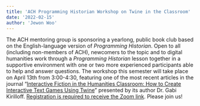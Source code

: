 ```yaml
---
title: 'ACH Programming Historian Workshop on Twine in the Classroom'
date: '2022-02-15'
author: 'Jewon Woo'
---
```

The ACH mentoring group is sponsoring a yearlong, public book club based on the English-language version of *Programming Historian*. Open to all (including non-members of ACH), newcomers to the topic and to digital humanities work through a *Programming Historian* lesson together in a supportive environment with one or two more experienced participants able to help and answer questions. The workshop this semester will take place on April 13th from 3:00-4:30, featuring one of the most recent articles in the journal “[Interactive Fiction in the Humanities Classroom: How to Create Interactive Text Games Using Twine](https://ach.us2.list-manage.com/track/click?u=dedf14e24c9607061dd051606&id=377e56dbda&e=f813d57106)” presented by its author Dr. Gabi Kirilloff. [Registration is required to receive the Zoom link](https://ach.us2.list-manage.com/track/click?u=dedf14e24c9607061dd051606&id=e34818a981&e=f813d57106). Please join us!
